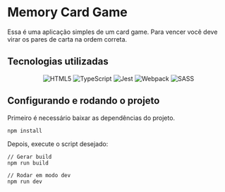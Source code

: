 # Memory Card Game

Essa é uma aplicação simples de um card game. Para vencer você deve virar os pares de carta na ordem correta.

## Tecnologias utilizadas

<div display="inline-block" align="center">

![HTML5](https://img.shields.io/badge/html5-%23E34F26.svg?style=for-the-badge&logo=html5&logoColor=white)
![TypeScript](https://img.shields.io/badge/typescript-%23007ACC.svg?style=for-the-badge&logo=typescript&logoColor=white)
![Jest](https://img.shields.io/badge/-jest-%23C21325?style=for-the-badge&logo=jest&logoColor=white)
![Webpack](https://img.shields.io/badge/webpack-%238DD6F9.svg?style=for-the-badge&logo=webpack&logoColor=black)
![SASS](https://img.shields.io/badge/SASS-hotpink.svg?style=for-the-badge&logo=SASS&logoColor=white)

</div>

## Configurando e rodando o projeto

Primeiro é necessário baixar as dependências do projeto.

```bash
npm install
```

Depois, execute o script desejado:

```Text
// Gerar build
npm run build

// Rodar em modo dev
npm run dev
```
